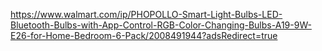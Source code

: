 https://www.walmart.com/ip/PHOPOLLO-Smart-Light-Bulbs-LED-Bluetooth-Bulbs-with-App-Control-RGB-Color-Changing-Bulbs-A19-9W-E26-for-Home-Bedroom-6-Pack/2008491944?adsRedirect=true

